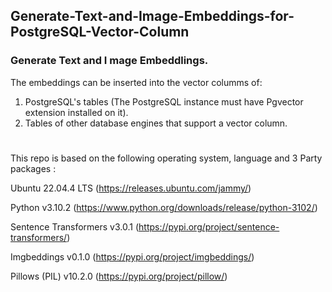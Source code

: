 ## Generate-Text-and-Image-Embeddings-for-PostgreSQL-Vector-Column


### Generate Text  and I mage Embeddlings.
  The  embeddings can be inserted into the vector columms of:
  1) PostgreSQL's tables  (The PostgreSQL instance must have Pgvector extension installed on it).
  2) Tables of other database engines that support a vector column.

# 
This repo is based on the following operating system, language and  3 Party packages :

Ubuntu 22.04.4 LTS (https://releases.ubuntu.com/jammy/)

Python v3.10.2 (https://www.python.org/downloads/release/python-3102/)

Sentence Transformers v3.0.1 (https://pypi.org/project/sentence-transformers/)

Imgbeddings v0.1.0 (https://pypi.org/project/imgbeddings/)

Pillows (PIL) v10.2.0 (https://pypi.org/project/pillow/)
